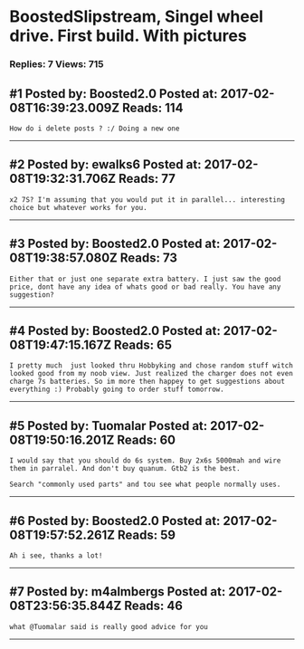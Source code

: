 # BoostedSlipstream, Singel wheel drive. First build. With pictures

### Replies: 7 Views: 715

## \#1 Posted by: Boosted2.0 Posted at: 2017-02-08T16:39:23.009Z Reads: 114

```
How do i delete posts ? :/ Doing a new one
```

---
## \#2 Posted by: ewalks6 Posted at: 2017-02-08T19:32:31.706Z Reads: 77

```
x2 7S? I'm assuming that you would put it in parallel... interesting choice but whatever works for you.
```

---
## \#3 Posted by: Boosted2.0 Posted at: 2017-02-08T19:38:57.080Z Reads: 73

```
Either that or just one separate extra battery. I just saw the good price, dont have any idea of whats good or bad really. You have any suggestion?
```

---
## \#4 Posted by: Boosted2.0 Posted at: 2017-02-08T19:47:15.167Z Reads: 65

```
I pretty much  just looked thru Hobbyking and chose random stuff witch looked good from my noob view. Just realized the charger does not even charge 7s batteries. So im more then happey to get suggestions about everything :) Probably going to order stuff tomorrow.
```

---
## \#5 Posted by: Tuomalar Posted at: 2017-02-08T19:50:16.201Z Reads: 60

```
I would say that you should do 6s system. Buy 2x6s 5000mah and wire them in parralel. And don't buy quanum. Gtb2 is the best. 

Search "commonly used parts" and tou see what people normally uses.
```

---
## \#6 Posted by: Boosted2.0 Posted at: 2017-02-08T19:57:52.261Z Reads: 59

```
Ah i see, thanks a lot!
```

---
## \#7 Posted by: m4almbergs Posted at: 2017-02-08T23:56:35.844Z Reads: 46

```
what @Tuomalar said is really good advice for you
```

---
